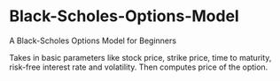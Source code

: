 # Black-Scholes-Options-Model
A Black-Scholes Options Model for Beginners

Takes in basic parameters like stock price, strike price, time to maturity, risk-free interest rate and volatility. Then computes price of the option.
